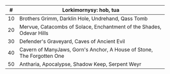 |#|Lorkimornysy: hob, tua|
|---|---|
|10|Brothers Grimm, Darklin Hole, Undrehand, Qass Tomb|
|20|Mervue, Catacombs of Solace, Enchantment of the Shades, Odevar Hills|
|30|Defender's Graveyard, Caves of Ancient Evil|
|40|Cavern of ManyJaws, Gorn's Anchor, A House of Stone, The Forgotten One|
|50|Antharia, Apocalypse, Shadow Keep, Serpent Weyr|
